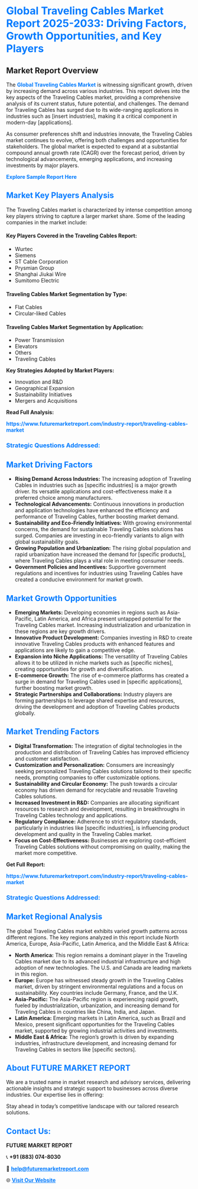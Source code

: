 <h1 style="color: #007BFF;">Global Traveling Cables Market Report 2025-2033: Driving Factors, Growth Opportunities, and Key Players</h1>

<section id="overview">
<h2>Market Report Overview</h2>
<p>The <a href="https://www.futuremarketreport.com/industry-report/traveling-cables-market" style="color: #007BFF; text-decoration: none;"><strong>Global Traveling Cables Market</strong></a> is witnessing significant growth, driven by increasing demand across various industries. This report delves into the key aspects of the Traveling Cables market, providing a comprehensive analysis of its current status, future potential, and challenges. The demand for Traveling Cables has surged due to its wide-ranging applications in industries such as [insert industries], making it a critical component in modern-day [applications].</p>
<p>As consumer preferences shift and industries innovate, the Traveling Cables market continues to evolve, offering both challenges and opportunities for stakeholders. The global market is expected to expand at a substantial compound annual growth rate (CAGR) over the forecast period, driven by technological advancements, emerging applications, and increasing investments by major players.</p>
</section>

<section id="overview">
<p><a href="https://www.futuremarketreport.com/request-sample/reportId=112512" style="color: #007BFF; text-decoration: none;"><strong>Explore Sample Report Here</strong></a></p>
</section>

<section id="key-players">
<h2 style="color: #007BFF;">Market Key Players Analysis</h2>
<p>The Traveling Cables market is characterized by intense competition among key players striving to capture a larger market share. Some of the leading companies in the market include:</p>
<h4>Key Players Covered in the Traveling Cables Report:</h4>
<ul><li>Wurtec</li><li>Siemens</li><li>ST Cable Corporation</li><li>Prysmian Group</li><li>Shanghai Jiukai Wire</li><li>Sumitomo Electric</li></ul>
<h4>Traveling Cables Market Segmentation by Type:</h4>
<ul><li>Flat Cables</li><li>Circular-liked Cables</li></ul>

<h4>Traveling Cables Market Segmentation by Application:</h4>
<ul><li>Power Transmission</li><li>Elevators</li><li>Others</li><li>Traveling Cables</li></ul>
<p><strong>Key Strategies Adopted by Market Players:</strong></p>
<ul>
<li>Innovation and R&D</li>
<li>Geographical Expansion</li>
<li>Sustainability Initiatives</li>
<li>Mergers and Acquisitions</li>
</ul>
</section>

<section>
<p><strong>Read Full Analysis: </strong></p><a href="https://www.futuremarketreport.com/industry-report/traveling-cables-market" style="color: #007BFF; text-decoration: none;"><strong>https://www.futuremarketreport.com/industry-report/traveling-cables-market</strong></a>
<h3 style="color: #007BFF;">Strategic Questions Addressed:</h3>
</section>

<section id="driving-factors">
<h2 style="color: #007BFF;">Market Driving Factors</h2>
<ul>
<li><strong>Rising Demand Across Industries:</strong> The increasing adoption of Traveling Cables in industries such as [specific industries] is a major growth driver. Its versatile applications and cost-effectiveness make it a preferred choice among manufacturers.</li>
<li><strong>Technological Advancements:</strong> Continuous innovations in production and application technologies have enhanced the efficiency and performance of Traveling Cables, further boosting market demand.</li>
<li><strong>Sustainability and Eco-Friendly Initiatives:</strong> With growing environmental concerns, the demand for sustainable Traveling Cables solutions has surged. Companies are investing in eco-friendly variants to align with global sustainability goals.</li>
<li><strong>Growing Population and Urbanization:</strong> The rising global population and rapid urbanization have increased the demand for [specific products], where Traveling Cables plays a vital role in meeting consumer needs.</li>
<li><strong>Government Policies and Incentives:</strong> Supportive government regulations and incentives for industries using Traveling Cables have created a conducive environment for market growth.</li>
</ul>
</section>

<section id="growth-opportunities">
<h2 style="color: #007BFF;">Market Growth Opportunities</h2>
<ul>
<li><strong>Emerging Markets:</strong> Developing economies in regions such as Asia-Pacific, Latin America, and Africa present untapped potential for the Traveling Cables market. Increasing industrialization and urbanization in these regions are key growth drivers.</li>
<li><strong>Innovative Product Development:</strong> Companies investing in R&D to create innovative Traveling Cables products with enhanced features and applications are likely to gain a competitive edge.</li>
<li><strong>Expansion into Niche Applications:</strong> The versatility of Traveling Cables allows it to be utilized in niche markets such as [specific niches], creating opportunities for growth and diversification.</li>
<li><strong>E-commerce Growth:</strong> The rise of e-commerce platforms has created a surge in demand for Traveling Cables used in [specific applications], further boosting market growth.</li>
<li><strong>Strategic Partnerships and Collaborations:</strong> Industry players are forming partnerships to leverage shared expertise and resources, driving the development and adoption of Traveling Cables products globally.</li>
</ul>
</section>

<section id="trending-factors">
<h2 style="color: #007BFF;">Market Trending Factors</h2>
<ul>
<li><strong>Digital Transformation:</strong> The integration of digital technologies in the production and distribution of Traveling Cables has improved efficiency and customer satisfaction.</li>
<li><strong>Customization and Personalization:</strong> Consumers are increasingly seeking personalized Traveling Cables solutions tailored to their specific needs, prompting companies to offer customizable options.</li>
<li><strong>Sustainability and Circular Economy:</strong> The push towards a circular economy has driven demand for recyclable and reusable Traveling Cables solutions.</li>
<li><strong>Increased Investment in R&D:</strong> Companies are allocating significant resources to research and development, resulting in breakthroughs in Traveling Cables technology and applications.</li>
<li><strong>Regulatory Compliance:</strong> Adherence to strict regulatory standards, particularly in industries like [specific industries], is influencing product development and quality in the Traveling Cables market.</li>
<li><strong>Focus on Cost-Effectiveness:</strong> Businesses are exploring cost-efficient Traveling Cables solutions without compromising on quality, making the market more competitive.</li>
</ul>
</section>

<section>
<p><strong>Get Full Report: </strong></p><a href="https://www.futuremarketreport.com/industry-report/traveling-cables-market" style="color: #007BFF; text-decoration: none;"><strong>https://www.futuremarketreport.com/industry-report/traveling-cables-market</strong></a>
<h3 style="color: #007BFF;">Strategic Questions Addressed:</h3>
</section>


<section id="regional-analysis">
<h2 style="color: #007BFF;">Market Regional Analysis</h2>
<p>The global Traveling Cables market exhibits varied growth patterns across different regions. The key regions analyzed in this report include North America, Europe, Asia-Pacific, Latin America, and the Middle East & Africa:</p>
<ul>
<li><strong>North America:</strong> This region remains a dominant player in the Traveling Cables market due to its advanced industrial infrastructure and high adoption of new technologies. The U.S. and Canada are leading markets in this region.</li>
<li><strong>Europe:</strong> Europe has witnessed steady growth in the Traveling Cables market, driven by stringent environmental regulations and a focus on sustainability. Key countries include Germany, France, and the U.K.</li>
<li><strong>Asia-Pacific:</strong> The Asia-Pacific region is experiencing rapid growth, fueled by industrialization, urbanization, and increasing demand for Traveling Cables in countries like China, India, and Japan.</li>
<li><strong>Latin America:</strong> Emerging markets in Latin America, such as Brazil and Mexico, present significant opportunities for the Traveling Cables market, supported by growing industrial activities and investments.</li>
<li><strong>Middle East & Africa:</strong> The region’s growth is driven by expanding industries, infrastructure development, and increasing demand for Traveling Cables in sectors like [specific sectors].</li>
</ul>
</section>

<footer>
<h2 style="color: #007BFF;">About FUTURE MARKET REPORT</h2>
<p>We are a trusted name in market research and advisory services, delivering actionable insights and strategic support to businesses across diverse industries. Our expertise lies in offering:</p>

<p>Stay ahead in today’s competitive landscape with our tailored research solutions.</p>

<h2 style="color: #007BFF;">Contact Us:</h2>
<p><strong>FUTURE MARKET REPORT</strong></p>
<p>📞 <strong>+91 (883) 074-8030</strong></p>
<p>📧 <strong><a href="mailto:help@futuremarketreport.com" style="color: #007BFF;">help@futuremarketreport.com</a></strong></p>
<p>🌐 <strong><a href="https://www.futuremarketreport.com/" style="color: #007BFF;">Visit Our Website</a></strong></p>
</footer>